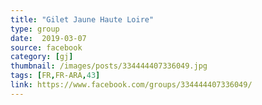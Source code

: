 ```yaml
---
title: "Gilet Jaune Haute Loire"
type: group
date:  2019-03-07
source: facebook
category: [gj]
thumbnail: /images/posts/334444407336049.jpg
tags: [FR,FR-ARA,43]
link: https://www.facebook.com/groups/334444407336049/
---
```

